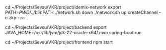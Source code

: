 cd ~/Projects/Sevsu/VKR/project/idemix-network 
export PATH=${PWD}/../bin:$PATH
./network.sh down
./network.sh up createChannel -c zkp -ca

cd ~/Projects/Sevsu/VKR/project/backend 
export JAVA_HOME=/usr/lib/jvm/jdk-22-oracle-x64/
mvn spring-boot:run

cd ~/Projects/Sevsu/VKR/project/frontend
npm start